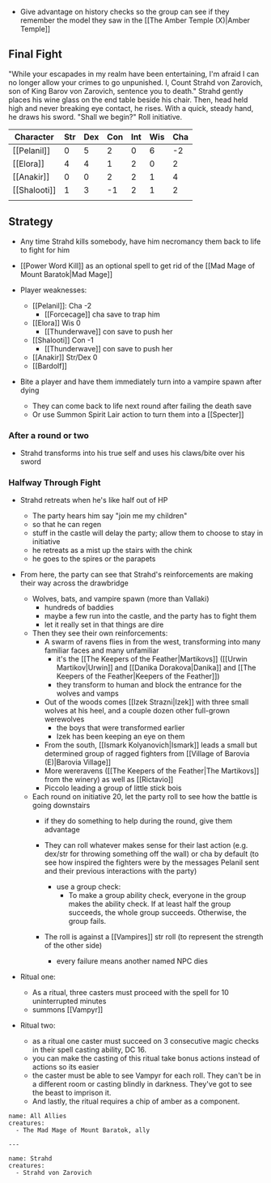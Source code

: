 
- Give advantage on history checks so the group can see if they remember the model they saw in the [[The Amber Temple (X)|Amber Temple]]

## Final Fight

"While your escapades in my realm have been entertaining, I'm afraid I can no longer allow your crimes to go unpunished. I, Count Strahd von Zarovich, son of King Barov von Zarovich, sentence you to death." Strahd gently places his wine glass on the end table beside his chair. Then, head held high and never breaking eye contact, he rises. With a quick, steady hand, he draws his sword. "Shall we begin?" Roll initiative.


| Character    | Str | Dex | Con | Int | Wis | Cha |
| ------------ | --- | --- | --- | --- | --- | --- |
| [[Pelanil]]  | 0   | 5   | 2   | 0   | 6   | -2  |
| [[Elora]]    | 4   | 4   | 1   | 2   | 0   | 2   |
| [[Anakir]]   | 0   | 0   | 2   | 2   | 1   | 4   |
| [[Shalooti]] | 1   | 3   | -1  | 2   | 1   | 2   |
|              |     |     |     |     |     |     |

## Strategy

- Any time Strahd kills somebody, have him necromancy them back to life to fight for him
- [[Power Word Kill]] as an optional spell to get rid of the [[Mad Mage of Mount Baratok|Mad Mage]]
- Player weaknesses:
	- [[Pelanil]]: Cha -2
		- [[Forcecage]] cha save to trap him
	- [[Elora]] Wis 0
		- [[Thunderwave]] con save to push her
	- [[Shalooti]] Con -1
		- [[Thunderwave]] con save to push her
	- [[Anakir]] Str/Dex 0
	- [[Bardolf]]
	
- Bite a player and have them immediately turn into a vampire spawn after dying
	- They can come back to life next round after failing the death save
	- Or use Summon Spirit Lair action to turn them into a [[Specter]]

### After a round or two

- Strahd transforms into his true self and uses his claws/bite over his sword
### Halfway Through Fight

- Strahd retreats when he's like half out of HP
	- The party hears him say "join me my children"
	- so that he can regen
	- stuff in the castle will delay the party; allow them to choose to stay in initiative
	- he retreats as a mist up the stairs with the chink
	- he goes to the spires or the parapets
- From here, the party can see that Strahd's reinforcements are making their way across the drawbridge
	- Wolves, bats, and vampire spawn (more than Vallaki)
		- hundreds of baddies
		- maybe a few run into the castle, and the party has to fight them
		- let it really set in that things are dire
	- Then they see their own reinforcements:
		- A swarm of ravens flies in from the west, transforming into many familiar faces and many unfamiliar
			- it's the [[The Keepers of the Feather|Martikovs]] ([[Urwin Martikov|Urwin]] and [[Danika Dorakova|Danika]]  and [[The Keepers of the Feather|Keepers of the Feather]])
			- they transform to human and block the entrance for the wolves and vamps
		- Out of the woods comes [[Izek Strazni|Izek]] with three small wolves at his heel, and a couple dozen other full-grown werewolves
			- the boys that were transformed earlier
			- Izek has been keeping an eye on them
		- From the south, [[Ismark Kolyanovich|Ismark]] leads a small but determined group of ragged fighters from [[Village of Barovia (E)|Barovia Village]]
		- More wereravens ([[The Keepers of the Feather|The Martikovs]] from the winery) as well as [[Rictavio]]
		- Piccolo leading a group of little stick bois
	- Each round on initiative 20, let the party roll to see how the battle is going downstairs
		- if they do something to help during the round, give them advantage
		- They can roll whatever makes sense for their last action (e.g. dex/str for throwing something off the wall) or cha by default (to see how inspired the fighters were by the messages Pelanil sent and their previous interactions with the party)
			- use a group check:
				- To make a group ability check, everyone in the group makes the ability check. If at least half the group succeeds, the whole group succeeds. Otherwise, the group fails.

		- The roll is against a [[Vampires]] str roll (to represent the strength of the other side)
			- every failure means another named NPC dies

- Ritual one:
	- As a ritual, three casters must proceed with the spell for 10 uninterrupted minutes
	- summons [[Vampyr]]
- Ritual two:
	- as a ritual one caster must succeed on 3 consecutive magic checks in their spell casting ability, DC 16.
	- you can make the casting of this ritual take bonus actions instead of actions so its easier
	- the caster must be able to see Vampyr for each roll. They can't be in a different room or casting blindly in darkness. They've got to see the beast to imprison it.
	- And lastly, the ritual requires a chip of amber as a component.



```encounter-table
name: All Allies
creatures:
  - The Mad Mage of Mount Baratok, ally

---
  
name: Strahd
creatures:
  - Strahd von Zarovich
```
